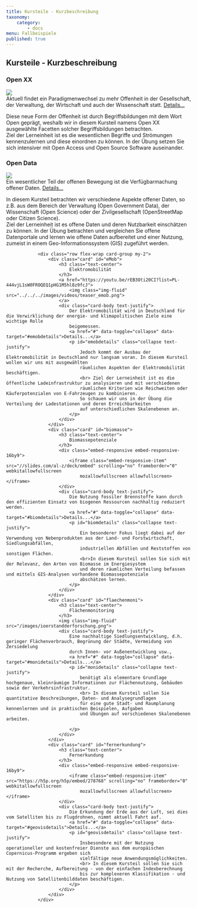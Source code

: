 ```yaml
---
title: Kursteile - Kurzbeschreibung
taxonomy:
    category:
        - docs
menu: Fallbeispiele
published: true
---
```

<div class="container">
                <h2 class="mt-3 " id="Kursteile">Kursteile - Kurzbeschreibung</h2>
                <div class="row flex-wrap card-group">
                    <div class="card mx-1" id="openxx">
                        <h3 class="text-center">
                            Open XX
                        </h3>
                        <a href="https://www.youtube.com/watch?v=ptBpbXDczRU">
                            <img class="img-fluid" src="/images/videos/oge_teaser_openxx4.png">
                        </a>
                        <div class="card-body text-justify">
                            Aktuell findet ein Paradigmenwechsel zu mehr Offenheit in der Gesellschaft, der Verwaltung, der Wirtschaft und auch der Wissenschaft
                            statt.
                            <a href="#" data-toggle="collapse" data-target="#openxdetails">Details...</a>
                            <p id="openxdetails" class="collapse text-justify">
                                Diese neue Form der Offenheit ist durch Begriffsbildungen mit dem Wort Open geprägt, weshalb wir in diesem Kursteil namens
                                Open XX ausgewählte Facetten solcher Begriffsbildungen betrachten.
                                <br> Ziel der Lerneinheit ist es die wesentlichen Begriffe und Strömungen kennenzulernen und
                                diese einordnen zu können. In der Übung setzen Sie sich intensiver mit Open Access und Open
                                Source Software auseinander.
                            </p>
                        </div>
                    </div>
                    <div class="card" id="opendata">
                        <h3 class="text-center">
                            Open Data
                        </h3>
                        <a href="https://www.youtube.com/watch?v=PQ-d0F281Uo">
                            <img class="img-fluid" src="/images/videos/oge_teaser_opendata2.png">
                        </a>
                        <div class="card-body text-justify">
                            Ein wesentlicher Teil der offenen Bewegung ist die Verfügbarmachung offener Daten.
                            <a href="#" data-toggle="collapse" data-target="#oddetails">Details...</a>
                            <p id="oddetails" class="collapse text-justify">
                                In diesem Kursteil betrachten wir verschiedene Aspekte offener Daten, so z.B. aus dem Bereich der Verwaltung (Open Government
                                Data), der Wissenschaft (Open Science) oder der Zivilgesellschaft (OpenStreetMap oder Citizen
                                Science).
                                <br> Ziel der Lerneinheit ist es offene Daten und deren Nutzbarkeit einschätzen zu können. In
                                der Übung betrachten und vergleichen Sie offene Datenportale und lernen wie offene Daten
                                aufbereitet und einer Nutzung, zumeist in einem Geo-Informationssystem (GIS) zugeführt werden.
                            </p>
                        </div>
                    </div>
                </div>


                <div class="row flex-wrap card-group my-2">
                    <div class="card" id="eMob">
                        <h3 class="text-center">
                            Elektromobilität
                        </h3>
                        <a href="https://youtu.be/rEB3Oti20CI?list=PL-444vjL1sW0FROQEQ1pHG1M5hl8z9fcJ">
                            <img class="img-fluid" src="../../../images/videos/teaser_emob.png">
                        </a>
                        <div class="card-body text-justify">
                            Der Elektromobilität wird in Deutschland für die Verwirklichung der energie- und klimapolitischen Ziele eine wichtige Rolle
                            beigemessen.
                            <a href="#" data-toggle="collapse" data-target="#emobdetails">Details...</a>
                            <p id="emobdetails" class="collapse text-justify">
                                Jedoch kommt der Ausbau der Elektromobilität in Deutschland nur langsam voran. In diesem Kursteil wollen wir uns mit ausgewählten
                                räumlichen Aspekten der Elektromobilität beschäftigen.
                                <br> Ziel der Lerneinheit ist es die öffentliche Ladeinfrastruktur zu analysieren und mit verschiedenen
                                räumlichen Kriterien wie Reichweiten oder Käuferpotenzialen von E-Fahrzeugen zu kombinieren.
                                So schauen wir uns in der Übung die Verteilung der Ladestationen und deren Erreichbarkeiten
                                auf unterschiedlichen Skalenebenen an.
                            </p>
                        </div>
                    </div>
                    <div class="card" id="biomasse">
                        <h3 class="text-center">
                            Biomassepotenziale
                        </h3>
                        <div class="embed-responsive embed-responsive-16by9">
                            <iframe class="embed-responsive-item" src="//slides.com/al-z/deck/embed" scrolling="no" frameborder="0" webkitallowfullscreen
                                mozallowfullscreen allowfullscreen></iframe>
                        </div>
                        <div class="card-body text-justify">
                            Die Nutzung fossiler Brennstoffe kann durch den effizienten Einsatz von biogenen Ressourcen nachhaltig reduziert werden.
                            <a href="#" data-toggle="collapse" data-target="#biomdetails">Details...</a>
                            <p id="biomdetails" class="collapse text-justify">
                                Ein besonderer Fokus liegt dabei auf der Verwendung von Nebenprodukten aus der Land- und Forstwirtschaft, Siedlungsabfällen,
                                industriellen Abfällen und Reststoffen von sonstigen Flächen.
                                <br>In diesem Kursteil sollen Sie sich mit der Relevanz, den Arten von Biomasse im Energiesystem
                                und deren räumlichen Verteilung befassen und mittels GIS-Analysen vorhandene Biomassepotenziale
                                abschätzen lernen.
                            </p>
                        </div>
                    </div>
                    <div class="card" id="flaechenmoni">
                        <h3 class="text-center">
                            Flächenmonitoring
                        </h3>
                        <img class="img-fluid" src="/images/ioerstandderforschung.png">
                        <div class="card-body text-justify">
                            Eine nachhaltige Siedlungsentwicklung, d.h. geringer Flächenverbrauch, Begrünung der Städte, Vermeidung von Zersiedelung
                            durch Innen- vor Außenentwicklung usw.,
                            <a href="#" data-toggle="collapse" data-target="#monidetails">Details...</a>
                            <p id="monidetails" class="collapse text-justify">
                                benötigt als elementare Grundlage hochgenaue, kleinräumige Informationen zur Flächennutzung, Gebäuden sowie der Verkehrsinfrastruktur.
                                <br> In diesem Kursteil sollen Sie quantitative Beschreibungen, Daten- und Analysegrundlagen
                                für eine gute Stadt- und Raumplanung kennenlernen und in praktischen Beispielen, Aufgaben
                                und Übungen auf verschiedenen Skalenebenen arbeiten.

                            </p>
                        </div>
                    </div>
                    <div class="card" id="fernerkundung">
                        <h3 class="text-center">
                            Fernerkundung
                        </h3>
                        <div class="embed-responsive embed-responsive-16by9">
                            <iframe class="embed-responsive-item" src="https://h5p.org/h5p/embed/278768" scrolling="no" frameborder="0" webkitallowfullscreen
                                mozallowfullscreen allowfullscreen></iframe>
                        </div>
                        <div class="card-body text-justify">
                            Die Erkundung der Erde aus der Luft, sei dies vom Satelliten bis zu Flugdrohnen, nimmt aktuell Fahrt auf.
                            <a href="#" data-toggle="collapse" data-target="#geovisdetails">Details...</a>
                            <p id="geovisdetails" class="collapse text-justify">
                                Insbesondere mit der Nutzung operationeller und kostenfreier Dienste aus dem europäischen Copernicus-Programm ergeben sich
                                vielfältige neue Anwendungsmöglichkeiten.
                                <br> In diesem Kursteil sollen Sie sich mit der Recherche, Aufbereitung - von der einfachen Indexberechnung
                                bis zur komplexeren Klassifikation - und Nutzung von Satellitenbilddaten beschäftigen.
                            </p>
                        </div>
                    </div>
                </div>
<!--
Für raumbezogene Studiengänge werden exemplarische Fallbeispiele mit offenen Daten ausgewählt, thematisch aufgearbeitet und als E-Learning-Einheiten (Daten, Methoden, Forschungsfragen) zur Nachnutzung in der Lehre und Forschung offen verfügbar gemacht. Fallbeispiele bestehen aus einem theoretischen Unterbau (i.d.R. als Vorlesung konzipiert) und einem Praxisteil mit offenen Daten, die eine Geoprozessierung durchlaufen und Ergebnisse z.B. in Form thematischer Karten erarbeiten.

! Das konkrete Kursangebot finden Sie unter dem Menüpunkt [Module > Übersicht](https://www.opengeoedu.de/uebersicht) -->

<!--
## Folgende Fallbeispiele sind verfügbar bzw. geplant:
* [Elektromobilität](https://www.opengeoedu.de/learn/elektromobilitaet)
* [Umgebungslärm](https://www.opengeoedu.de/learn/umgebungslaerm)
* [Offene Daten](https://www.opengeoedu.de/learn/opendata)
* [Biomassepotenzial](https://www.opengeoedu.de/learn/biomassepotenzial)
* [IÖR-Monitoring](https://www.opengeoedu.de/learn/monitoring)
* [Geovisualisierung](https://www.opengeoedu.de/learn/geovisualisierung)
-->
